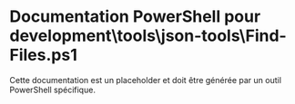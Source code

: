 # Documentation PowerShell pour development\tools\json-tools\Find-Files.ps1

Cette documentation est un placeholder et doit être générée par un outil PowerShell spécifique.
